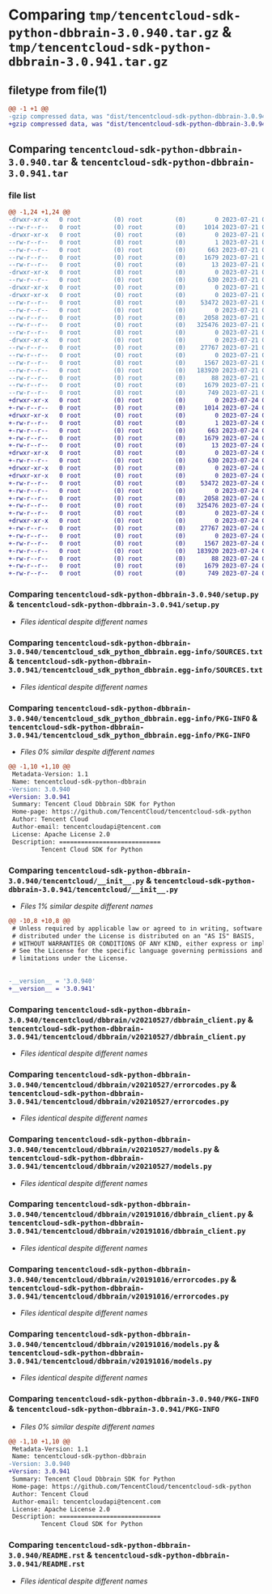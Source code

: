 # Comparing `tmp/tencentcloud-sdk-python-dbbrain-3.0.940.tar.gz` & `tmp/tencentcloud-sdk-python-dbbrain-3.0.941.tar.gz`

## filetype from file(1)

```diff
@@ -1 +1 @@
-gzip compressed data, was "dist/tencentcloud-sdk-python-dbbrain-3.0.940.tar", last modified: Fri Jul 21 00:27:25 2023, max compression
+gzip compressed data, was "dist/tencentcloud-sdk-python-dbbrain-3.0.941.tar", last modified: Mon Jul 24 00:35:24 2023, max compression
```

## Comparing `tencentcloud-sdk-python-dbbrain-3.0.940.tar` & `tencentcloud-sdk-python-dbbrain-3.0.941.tar`

### file list

```diff
@@ -1,24 +1,24 @@
-drwxr-xr-x   0 root         (0) root         (0)        0 2023-07-21 00:27:25.000000 tencentcloud-sdk-python-dbbrain-3.0.940/
--rw-r--r--   0 root         (0) root         (0)     1014 2023-07-21 00:27:25.000000 tencentcloud-sdk-python-dbbrain-3.0.940/setup.py
-drwxr-xr-x   0 root         (0) root         (0)        0 2023-07-21 00:27:25.000000 tencentcloud-sdk-python-dbbrain-3.0.940/tencentcloud_sdk_python_dbbrain.egg-info/
--rw-r--r--   0 root         (0) root         (0)        1 2023-07-21 00:27:25.000000 tencentcloud-sdk-python-dbbrain-3.0.940/tencentcloud_sdk_python_dbbrain.egg-info/dependency_links.txt
--rw-r--r--   0 root         (0) root         (0)      663 2023-07-21 00:27:25.000000 tencentcloud-sdk-python-dbbrain-3.0.940/tencentcloud_sdk_python_dbbrain.egg-info/SOURCES.txt
--rw-r--r--   0 root         (0) root         (0)     1679 2023-07-21 00:27:25.000000 tencentcloud-sdk-python-dbbrain-3.0.940/tencentcloud_sdk_python_dbbrain.egg-info/PKG-INFO
--rw-r--r--   0 root         (0) root         (0)       13 2023-07-21 00:27:25.000000 tencentcloud-sdk-python-dbbrain-3.0.940/tencentcloud_sdk_python_dbbrain.egg-info/top_level.txt
-drwxr-xr-x   0 root         (0) root         (0)        0 2023-07-21 00:27:25.000000 tencentcloud-sdk-python-dbbrain-3.0.940/tencentcloud/
--rw-r--r--   0 root         (0) root         (0)      630 2023-07-21 00:27:25.000000 tencentcloud-sdk-python-dbbrain-3.0.940/tencentcloud/__init__.py
-drwxr-xr-x   0 root         (0) root         (0)        0 2023-07-21 00:27:25.000000 tencentcloud-sdk-python-dbbrain-3.0.940/tencentcloud/dbbrain/
-drwxr-xr-x   0 root         (0) root         (0)        0 2023-07-21 00:27:25.000000 tencentcloud-sdk-python-dbbrain-3.0.940/tencentcloud/dbbrain/v20210527/
--rw-r--r--   0 root         (0) root         (0)    53472 2023-07-21 00:27:25.000000 tencentcloud-sdk-python-dbbrain-3.0.940/tencentcloud/dbbrain/v20210527/dbbrain_client.py
--rw-r--r--   0 root         (0) root         (0)        0 2023-07-21 00:27:25.000000 tencentcloud-sdk-python-dbbrain-3.0.940/tencentcloud/dbbrain/v20210527/__init__.py
--rw-r--r--   0 root         (0) root         (0)     2058 2023-07-21 00:27:25.000000 tencentcloud-sdk-python-dbbrain-3.0.940/tencentcloud/dbbrain/v20210527/errorcodes.py
--rw-r--r--   0 root         (0) root         (0)   325476 2023-07-21 00:27:25.000000 tencentcloud-sdk-python-dbbrain-3.0.940/tencentcloud/dbbrain/v20210527/models.py
--rw-r--r--   0 root         (0) root         (0)        0 2023-07-21 00:27:25.000000 tencentcloud-sdk-python-dbbrain-3.0.940/tencentcloud/dbbrain/__init__.py
-drwxr-xr-x   0 root         (0) root         (0)        0 2023-07-21 00:27:25.000000 tencentcloud-sdk-python-dbbrain-3.0.940/tencentcloud/dbbrain/v20191016/
--rw-r--r--   0 root         (0) root         (0)    27767 2023-07-21 00:27:25.000000 tencentcloud-sdk-python-dbbrain-3.0.940/tencentcloud/dbbrain/v20191016/dbbrain_client.py
--rw-r--r--   0 root         (0) root         (0)        0 2023-07-21 00:27:25.000000 tencentcloud-sdk-python-dbbrain-3.0.940/tencentcloud/dbbrain/v20191016/__init__.py
--rw-r--r--   0 root         (0) root         (0)     1567 2023-07-21 00:27:25.000000 tencentcloud-sdk-python-dbbrain-3.0.940/tencentcloud/dbbrain/v20191016/errorcodes.py
--rw-r--r--   0 root         (0) root         (0)   183920 2023-07-21 00:27:25.000000 tencentcloud-sdk-python-dbbrain-3.0.940/tencentcloud/dbbrain/v20191016/models.py
--rw-r--r--   0 root         (0) root         (0)       88 2023-07-21 00:27:25.000000 tencentcloud-sdk-python-dbbrain-3.0.940/setup.cfg
--rw-r--r--   0 root         (0) root         (0)     1679 2023-07-21 00:27:25.000000 tencentcloud-sdk-python-dbbrain-3.0.940/PKG-INFO
--rw-r--r--   0 root         (0) root         (0)      749 2023-07-21 00:27:25.000000 tencentcloud-sdk-python-dbbrain-3.0.940/README.rst
+drwxr-xr-x   0 root         (0) root         (0)        0 2023-07-24 00:35:24.000000 tencentcloud-sdk-python-dbbrain-3.0.941/
+-rw-r--r--   0 root         (0) root         (0)     1014 2023-07-24 00:35:24.000000 tencentcloud-sdk-python-dbbrain-3.0.941/setup.py
+drwxr-xr-x   0 root         (0) root         (0)        0 2023-07-24 00:35:24.000000 tencentcloud-sdk-python-dbbrain-3.0.941/tencentcloud_sdk_python_dbbrain.egg-info/
+-rw-r--r--   0 root         (0) root         (0)        1 2023-07-24 00:35:24.000000 tencentcloud-sdk-python-dbbrain-3.0.941/tencentcloud_sdk_python_dbbrain.egg-info/dependency_links.txt
+-rw-r--r--   0 root         (0) root         (0)      663 2023-07-24 00:35:24.000000 tencentcloud-sdk-python-dbbrain-3.0.941/tencentcloud_sdk_python_dbbrain.egg-info/SOURCES.txt
+-rw-r--r--   0 root         (0) root         (0)     1679 2023-07-24 00:35:24.000000 tencentcloud-sdk-python-dbbrain-3.0.941/tencentcloud_sdk_python_dbbrain.egg-info/PKG-INFO
+-rw-r--r--   0 root         (0) root         (0)       13 2023-07-24 00:35:24.000000 tencentcloud-sdk-python-dbbrain-3.0.941/tencentcloud_sdk_python_dbbrain.egg-info/top_level.txt
+drwxr-xr-x   0 root         (0) root         (0)        0 2023-07-24 00:35:24.000000 tencentcloud-sdk-python-dbbrain-3.0.941/tencentcloud/
+-rw-r--r--   0 root         (0) root         (0)      630 2023-07-24 00:35:24.000000 tencentcloud-sdk-python-dbbrain-3.0.941/tencentcloud/__init__.py
+drwxr-xr-x   0 root         (0) root         (0)        0 2023-07-24 00:35:24.000000 tencentcloud-sdk-python-dbbrain-3.0.941/tencentcloud/dbbrain/
+drwxr-xr-x   0 root         (0) root         (0)        0 2023-07-24 00:35:24.000000 tencentcloud-sdk-python-dbbrain-3.0.941/tencentcloud/dbbrain/v20210527/
+-rw-r--r--   0 root         (0) root         (0)    53472 2023-07-24 00:35:24.000000 tencentcloud-sdk-python-dbbrain-3.0.941/tencentcloud/dbbrain/v20210527/dbbrain_client.py
+-rw-r--r--   0 root         (0) root         (0)        0 2023-07-24 00:35:24.000000 tencentcloud-sdk-python-dbbrain-3.0.941/tencentcloud/dbbrain/v20210527/__init__.py
+-rw-r--r--   0 root         (0) root         (0)     2058 2023-07-24 00:35:24.000000 tencentcloud-sdk-python-dbbrain-3.0.941/tencentcloud/dbbrain/v20210527/errorcodes.py
+-rw-r--r--   0 root         (0) root         (0)   325476 2023-07-24 00:35:24.000000 tencentcloud-sdk-python-dbbrain-3.0.941/tencentcloud/dbbrain/v20210527/models.py
+-rw-r--r--   0 root         (0) root         (0)        0 2023-07-24 00:35:24.000000 tencentcloud-sdk-python-dbbrain-3.0.941/tencentcloud/dbbrain/__init__.py
+drwxr-xr-x   0 root         (0) root         (0)        0 2023-07-24 00:35:24.000000 tencentcloud-sdk-python-dbbrain-3.0.941/tencentcloud/dbbrain/v20191016/
+-rw-r--r--   0 root         (0) root         (0)    27767 2023-07-24 00:35:24.000000 tencentcloud-sdk-python-dbbrain-3.0.941/tencentcloud/dbbrain/v20191016/dbbrain_client.py
+-rw-r--r--   0 root         (0) root         (0)        0 2023-07-24 00:35:24.000000 tencentcloud-sdk-python-dbbrain-3.0.941/tencentcloud/dbbrain/v20191016/__init__.py
+-rw-r--r--   0 root         (0) root         (0)     1567 2023-07-24 00:35:24.000000 tencentcloud-sdk-python-dbbrain-3.0.941/tencentcloud/dbbrain/v20191016/errorcodes.py
+-rw-r--r--   0 root         (0) root         (0)   183920 2023-07-24 00:35:24.000000 tencentcloud-sdk-python-dbbrain-3.0.941/tencentcloud/dbbrain/v20191016/models.py
+-rw-r--r--   0 root         (0) root         (0)       88 2023-07-24 00:35:24.000000 tencentcloud-sdk-python-dbbrain-3.0.941/setup.cfg
+-rw-r--r--   0 root         (0) root         (0)     1679 2023-07-24 00:35:24.000000 tencentcloud-sdk-python-dbbrain-3.0.941/PKG-INFO
+-rw-r--r--   0 root         (0) root         (0)      749 2023-07-24 00:35:24.000000 tencentcloud-sdk-python-dbbrain-3.0.941/README.rst
```

### Comparing `tencentcloud-sdk-python-dbbrain-3.0.940/setup.py` & `tencentcloud-sdk-python-dbbrain-3.0.941/setup.py`

 * *Files identical despite different names*

### Comparing `tencentcloud-sdk-python-dbbrain-3.0.940/tencentcloud_sdk_python_dbbrain.egg-info/SOURCES.txt` & `tencentcloud-sdk-python-dbbrain-3.0.941/tencentcloud_sdk_python_dbbrain.egg-info/SOURCES.txt`

 * *Files identical despite different names*

### Comparing `tencentcloud-sdk-python-dbbrain-3.0.940/tencentcloud_sdk_python_dbbrain.egg-info/PKG-INFO` & `tencentcloud-sdk-python-dbbrain-3.0.941/tencentcloud_sdk_python_dbbrain.egg-info/PKG-INFO`

 * *Files 0% similar despite different names*

```diff
@@ -1,10 +1,10 @@
 Metadata-Version: 1.1
 Name: tencentcloud-sdk-python-dbbrain
-Version: 3.0.940
+Version: 3.0.941
 Summary: Tencent Cloud Dbbrain SDK for Python
 Home-page: https://github.com/TencentCloud/tencentcloud-sdk-python
 Author: Tencent Cloud
 Author-email: tencentcloudapi@tencent.com
 License: Apache License 2.0
 Description: ============================
         Tencent Cloud SDK for Python
```

### Comparing `tencentcloud-sdk-python-dbbrain-3.0.940/tencentcloud/__init__.py` & `tencentcloud-sdk-python-dbbrain-3.0.941/tencentcloud/__init__.py`

 * *Files 1% similar despite different names*

```diff
@@ -10,8 +10,8 @@
 # Unless required by applicable law or agreed to in writing, software
 # distributed under the License is distributed on an "AS IS" BASIS,
 # WITHOUT WARRANTIES OR CONDITIONS OF ANY KIND, either express or implied.
 # See the License for the specific language governing permissions and
 # limitations under the License.
 
 
-__version__ = '3.0.940'
+__version__ = '3.0.941'
```

### Comparing `tencentcloud-sdk-python-dbbrain-3.0.940/tencentcloud/dbbrain/v20210527/dbbrain_client.py` & `tencentcloud-sdk-python-dbbrain-3.0.941/tencentcloud/dbbrain/v20210527/dbbrain_client.py`

 * *Files identical despite different names*

### Comparing `tencentcloud-sdk-python-dbbrain-3.0.940/tencentcloud/dbbrain/v20210527/errorcodes.py` & `tencentcloud-sdk-python-dbbrain-3.0.941/tencentcloud/dbbrain/v20210527/errorcodes.py`

 * *Files identical despite different names*

### Comparing `tencentcloud-sdk-python-dbbrain-3.0.940/tencentcloud/dbbrain/v20210527/models.py` & `tencentcloud-sdk-python-dbbrain-3.0.941/tencentcloud/dbbrain/v20210527/models.py`

 * *Files identical despite different names*

### Comparing `tencentcloud-sdk-python-dbbrain-3.0.940/tencentcloud/dbbrain/v20191016/dbbrain_client.py` & `tencentcloud-sdk-python-dbbrain-3.0.941/tencentcloud/dbbrain/v20191016/dbbrain_client.py`

 * *Files identical despite different names*

### Comparing `tencentcloud-sdk-python-dbbrain-3.0.940/tencentcloud/dbbrain/v20191016/errorcodes.py` & `tencentcloud-sdk-python-dbbrain-3.0.941/tencentcloud/dbbrain/v20191016/errorcodes.py`

 * *Files identical despite different names*

### Comparing `tencentcloud-sdk-python-dbbrain-3.0.940/tencentcloud/dbbrain/v20191016/models.py` & `tencentcloud-sdk-python-dbbrain-3.0.941/tencentcloud/dbbrain/v20191016/models.py`

 * *Files identical despite different names*

### Comparing `tencentcloud-sdk-python-dbbrain-3.0.940/PKG-INFO` & `tencentcloud-sdk-python-dbbrain-3.0.941/PKG-INFO`

 * *Files 0% similar despite different names*

```diff
@@ -1,10 +1,10 @@
 Metadata-Version: 1.1
 Name: tencentcloud-sdk-python-dbbrain
-Version: 3.0.940
+Version: 3.0.941
 Summary: Tencent Cloud Dbbrain SDK for Python
 Home-page: https://github.com/TencentCloud/tencentcloud-sdk-python
 Author: Tencent Cloud
 Author-email: tencentcloudapi@tencent.com
 License: Apache License 2.0
 Description: ============================
         Tencent Cloud SDK for Python
```

### Comparing `tencentcloud-sdk-python-dbbrain-3.0.940/README.rst` & `tencentcloud-sdk-python-dbbrain-3.0.941/README.rst`

 * *Files identical despite different names*

